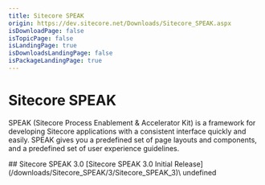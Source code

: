 ```yaml
---
title: Sitecore SPEAK
origin: https://dev.sitecore.net/Downloads/Sitecore_SPEAK.aspx
isDownloadPage: false
isTopicPage: false
isLandingPage: true
isDownloadsLandingPage: false
isPackageLandingPage: true
---
```


# Sitecore SPEAK

SPEAK (Sitecore Process Enablement & Accelerator Kit) is a framework for developing Sitecore applications with a consistent interface quickly and easily. SPEAK gives you a predefined set of page layouts and components, and a predefined set of user experience guidelines.

<Card variant='outlineRaised' px={0} mb={8}>
<CardHeader>
## Sitecore SPEAK 3.0
</CardHeader>
<CardBody>
[Sitecore SPEAK 3.0 Initial Release](/downloads/Sitecore_SPEAK/3/Sitecore_SPEAK_3)\
undefined


</CardBody>          
</Card>